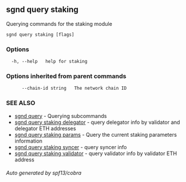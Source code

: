 ## sgnd query staking

Querying commands for the staking module

```
sgnd query staking [flags]
```

### Options

```
  -h, --help   help for staking
```

### Options inherited from parent commands

```
      --chain-id string   The network chain ID
```

### SEE ALSO

* [sgnd query](sgnd_query.md)	 - Querying subcommands
* [sgnd query staking delegator](sgnd_query_staking_delegator.md)	 - query delegator info by validator and delegator ETH addresses
* [sgnd query staking params](sgnd_query_staking_params.md)	 - Query the current staking parameters information
* [sgnd query staking syncer](sgnd_query_staking_syncer.md)	 - query syncer info
* [sgnd query staking validator](sgnd_query_staking_validator.md)	 - query validator info by validator ETH address

###### Auto generated by spf13/cobra
